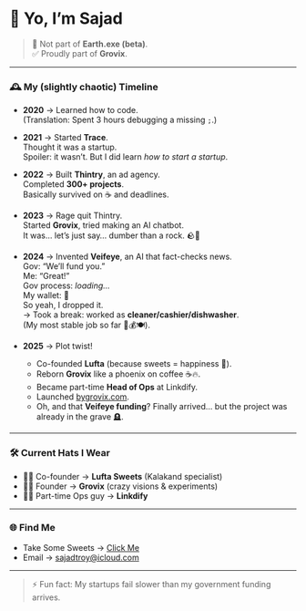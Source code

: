# 👋 Yo, I’m Sajad  

> 🚫 Not part of **Earth.exe (beta)**.  
> ✅ Proudly part of **Grovix**.  

---

### 🕰 My (slightly chaotic) Timeline  

- **2020** → Learned how to code.  
  (Translation: Spent 3 hours debugging a missing `;`.)  

- **2021** → Started **Trace**.  
  Thought it was a startup.  
  Spoiler: it wasn’t. But I did learn *how to start a startup*.  

- **2022** → Built **Thintry**, an ad agency.  
  Completed **300+ projects**.  
  Basically survived on ☕ and deadlines.  

- **2023** → Rage quit Thintry.  
  Started **Grovix**, tried making an AI chatbot.  
  It was… let’s just say… dumber than a rock. 🪨🤖  

- **2024** → Invented **Veifeye**, an AI that fact-checks news.  
  Gov: “We’ll fund you.”  
  Me: “Great!”  
  Gov process: *loading…*  
  My wallet: 🪫  
  So yeah, I dropped it.  
  → Took a break: worked as **cleaner/cashier/dishwasher**.  
  (My most stable job so far 🧽💰🍽️).  

- **2025** → Plot twist!  
  - Co-founded **Lufta** (because sweets = happiness 🍫).  
  - Reborn **Grovix** like a phoenix on coffee ☕🔥.  
  - Became part-time **Head of Ops** at Linkdify.  
  - Launched [bygrovix.com](https://bygrovix.com).  
  - Oh, and that **Veifeye funding**? Finally arrived… but the project was already in the grave 🪦.  

---

### 🛠 Current Hats I Wear  
- 👨‍🍳 Co-founder → **Lufta Sweets** (Kalakand specialist)  
- 🧑‍🚀 Founder → **Grovix** (crazy visions & experiments)  
- 🧑‍💼 Part-time Ops guy → **Linkdify**  

---

### 🌐 Find Me  
- Take Some Sweets → [Click Me](https://lufta.in)  
- Email → sajadtroy@icloud.com  

---

> ⚡ Fun fact: My startups fail slower than my government funding arrives.  
